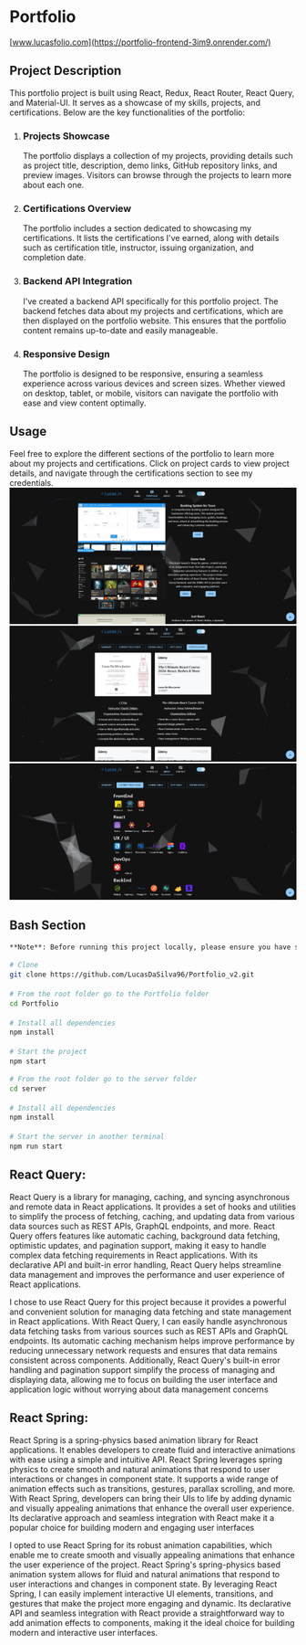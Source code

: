 # Portfolio

[www.lucasfolio.com](https://portfolio-frontend-3im9.onrender.com/)

## Project Description

This portfolio project is built using React, Redux, React Router, React Query, and Material-UI. It serves as a showcase of my skills, projects, and certifications. Below are the key functionalities of the portfolio:

1. ### Projects Showcase
   The portfolio displays a collection of my projects, providing details such as project title, description, demo links, GitHub repository links, and preview images. Visitors can browse through the projects to learn more about each one.
2. ### Certifications Overview

   The portfolio includes a section dedicated to showcasing my certifications. It lists the certifications I've earned, along with details such as certification title, instructor, issuing organization, and completion date.

3. ### Backend API Integration

   I've created a backend API specifically for this portfolio project. The backend fetches data about my projects and certifications, which are then displayed on the portfolio website. This ensures that the portfolio content remains up-to-date and easily manageable.

4. ### Responsive Design
   The portfolio is designed to be responsive, ensuring a seamless experience across various devices and screen sizes. Whether viewed on desktop, tablet, or mobile, visitors can navigate the portfolio with ease and view content optimally.

## Usage

Feel free to explore the different sections of the portfolio to learn more about my projects and certifications. Click on project cards to view project details, and navigate through the certifications section to see my credentials.
![Portfolio preview 1](/server/public/projectsImg/portfolio-preview-1.jpg)
![Portfolio preview 2](/server/public/projectsImg/portfolio-preview-2.jpg)
![Portfolio preview 3](/server/public/projectsImg/portfolio-preview-3.jpg)

## Bash Section

```bash
**Note**: Before running this project locally, please ensure you have set up your own MongoDB Atlas connection. You can do this by signing up for a MongoDB Atlas account and configuring the connection string in the appropriate environment variables or configuration files.
```

```bash
# Clone
git clone https://github.com/LucasDaSilva96/Portfolio_v2.git

# From the root folder go to the Portfolio folder
cd Portfolio

# Install all dependencies
npm install

# Start the project
npm start
```

```bash
# From the root folder go to the server folder
cd server

# Install all dependencies
npm install

# Start the server in another terminal
npm run start
```

## React Query:

React Query is a library for managing, caching, and syncing asynchronous and remote data in React applications. It provides a set of hooks and utilities to simplify the process of fetching, caching, and updating data from various data sources such as REST APIs, GraphQL endpoints, and more. React Query offers features like automatic caching, background data fetching, optimistic updates, and pagination support, making it easy to handle complex data fetching requirements in React applications. With its declarative API and built-in error handling, React Query helps streamline data management and improves the performance and user experience of React applications.

I chose to use React Query for this project because it provides a powerful and convenient solution for managing data fetching and state management in React applications. With React Query, I can easily handle asynchronous data fetching tasks from various sources such as REST APIs and GraphQL endpoints. Its automatic caching mechanism helps improve performance by reducing unnecessary network requests and ensures that data remains consistent across components. Additionally, React Query's built-in error handling and pagination support simplify the process of managing and displaying data, allowing me to focus on building the user interface and application logic without worrying about data management concerns

## React Spring:

React Spring is a spring-physics based animation library for React applications. It enables developers to create fluid and interactive animations with ease using a simple and intuitive API. React Spring leverages spring physics to create smooth and natural animations that respond to user interactions or changes in component state. It supports a wide range of animation effects such as transitions, gestures, parallax scrolling, and more. With React Spring, developers can bring their UIs to life by adding dynamic and visually appealing animations that enhance the overall user experience. Its declarative approach and seamless integration with React make it a popular choice for building modern and engaging user interfaces

I opted to use React Spring for its robust animation capabilities, which enable me to create smooth and visually appealing animations that enhance the user experience of the project. React Spring's spring-physics based animation system allows for fluid and natural animations that respond to user interactions and changes in component state. By leveraging React Spring, I can easily implement interactive UI elements, transitions, and gestures that make the project more engaging and dynamic. Its declarative API and seamless integration with React provide a straightforward way to add animation effects to components, making it the ideal choice for building modern and interactive user interfaces.
